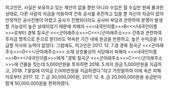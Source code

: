 피고인은, 사실은 보유하고 있는 재산이 없을 뿐만 아니라 수입은 월 수십만 원에 불과한 상태로, 다른 사람의 자금을 이용하여 건축 공사를 추진하고 있을 뿐 자신의 자금이 없어 안정적인 공사진행이 어렵고 공사가 진행되더라도 공사비 부담과 관련하여 분쟁이 발생할 가능성이 높은 상태이었기 때문에 피해자 <<<내국인이름>>>B<<</내국인이름>>>로부터 경북 칠곡군 <<<군아래주소>>>C<<</군아래주소>>> 건축과 관련하여 투자금 명목으로 돈으로 받더라도 약속한 기간 내에 원금을 반환하고, 높은 수익금을 지급할 의사와 능력이 없었다.
그럼에도, 피고인은 2017. 12. 7.경 경북 칠곡군 <<<군아래주소>>>D<<</군아래주소>>> 소재 상호불상의 식당에서 피해자 <<<내국인이름>>>B<<</내국인이름>>>에게 "경북 칠곡군 <<<군아래주소>>>C<<</군아래주소>>>에 건물을 짓는데 5,000만원을 투자하면 2018. 5.까지 원금 5,000만원을 지급하고, 2018. 7.말일에 이익금 2,000만원을 지급하겠다."라고 거짓말하여 이에 속은 피해자로부터 2017. 12. 7. 금 30,000,000원, 2017. 12. 8. 금 20,000,000원을 송금받아 합계 50,000,000원을 편취하였다.